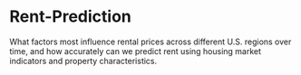 # Rent-Prediction
What factors most influence rental prices across different U.S. regions over time, and how accurately can we predict rent using housing market indicators and property characteristics.
